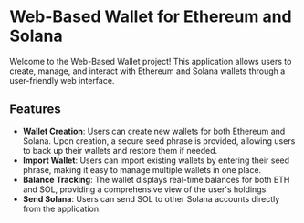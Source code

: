 # Web-Based Wallet for Ethereum and Solana

Welcome to the Web-Based Wallet project! This application allows users to create, manage, and interact with Ethereum and Solana wallets through a user-friendly web interface.

## Features

- **Wallet Creation**: Users can create new wallets for both Ethereum and Solana. Upon creation, a secure seed phrase is provided, allowing users to back up their wallets and restore them if needed.
- **Import Wallet**: Users can import existing wallets by entering their seed phrase, making it easy to manage multiple wallets in one place.
- **Balance Tracking**: The wallet displays real-time balances for both ETH and SOL, providing a comprehensive view of the user's holdings.
- **Send Solana**: Users can send SOL to other Solana accounts directly from the application.
